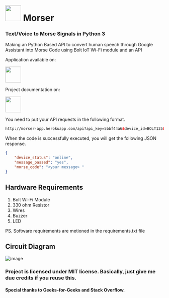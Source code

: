 # <img width="50px" src=https://user-images.githubusercontent.com/50140975/121981758-df09df80-cdab-11eb-9949-582ec09f2014.png> Morser
### Text/Voice to Morse Signals in Python 3

Making an Python Based API to convert human speech through Google Assistant into Morse Code using Bolt IoT Wi-Fi module and an API

Application available on:

<a href="https://morser-app.herokuapp.com/"><img width=50px src=https://user-images.githubusercontent.com/50140975/121981035-9f8ec380-cdaa-11eb-87ab-c75d764ab6e0.png>
</a>

Project documentation on: 

<a href="https://www.hackster.io/lankabhedi/morser-text-voice-morse-signal-converter-and-transmitter-8fdb28#toc-code-for-command-line-applications-4"><img width=50px src=https://i.ibb.co/yVRVV6h/hackster-logo-squared-e-KTHXabz-Ay.jpg></a> 


You need to put your API requests in the following format.

```html
http://morser-app.herokuapp.com/api?api_key=5bbf44a6&device_id=BOLT135&message=<your message>
```

When the code is successfully executed, you will get the following JSON response.

```json
{
    "device_status": "online",
    "message_passed": "yes",
    "morse_code": "<your message> "
}
```

## Hardware Requirements
1. Bolt Wi-Fi Module
2. 330 ohm Resistor
3. Wires
4. Buzzer
5. LED

PS. Software requirements are metioned in the requirements.txt file

## Circuit Diagram

![image](https://user-images.githubusercontent.com/50140975/121958729-963d3100-cd81-11eb-88c0-64bd8aff6146.png)


<h3>Project is licensed under MIT license. Basically, just give me due credits if you reuse this.</h3>



<h4>Special thanks to Geeks-for-Geeks and Stack Overflow.</h4>
